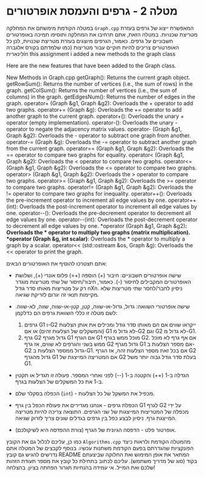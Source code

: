 # מטלה 2 - גרפים והעמסת אופרטורים

במטלה הקודמת מימשתם את המחלקה `Graph.cpp` המאפשרת ייצוג של גרפים בעזרת מטריצת שכנויות. במטלה הזאת, אתם תרחיבו את המחלקה ותוסיפו תמיכה באופרטורים חשבוניים על גרפים.
כאמור, הגרפים מיוצגים בעזרת מטריצת שכנויות, לכן כל האופרטורים צריכים להיות חוקיים עבור מטריצות (כמו שלמדתם בקורס אלגברה לינאריתin this assignment i added a new methods to the graph class

Here are the new features that have been added to the Graph class. 

New Methods in Graph.cpp
getGraph(): Returns the current graph object.
getRowSum(): Returns the number of vertices (i.e., the sum of rows) in the graph.
getColSum(): Returns the number of vertices (i.e., the sum of columns) in the graph.
getEdgesNum(): Returns the number of edges in the graph.
operator+ (Graph &g1, Graph &g2): Overloads the + operator to add two graphs.
operator+= (Graph &g): Overloads the += operator to add another graph to the current graph.
operator+(): Overloads the unary + operator (empty implementation).
operator-(): Overloads the unary - operator to negate the adjacency matrix values.
operator- (Graph &g1, Graph &g2): Overloads the - operator to subtract one graph from another.
operator-= (Graph &g): Overloads the -= operator to subtract another graph from the current graph.
operator== (Graph &g1, Graph &g2): Overloads the == operator to compare two graphs for equality.
operator< (Graph &g1, Graph &g2): Overloads the < operator to compare two graphs.
operator<= (Graph &g1, Graph &g2): Overloads the <= operator to compare two graphs.
operator> (Graph &g1, Graph &g2): Overloads the > operator to compare two graphs.
operator>= (Graph &g1, Graph &g2): Overloads the >= operator to compare two graphs.
operator!= (Graph &g1, Graph &g2): Overloads the != operator to compare two graphs for inequality.
operator++(): Overloads the pre-increment operator to increment all edge values by one.
operator++(int): Overloads the post-increment operator to increment all edge values by one.
operator--(): Overloads the pre-decrement operator to decrement all edge values by one.
operator--(int): Overloads the post-decrement operator to decrement all edge values by one.
*operator (Graph &g1, Graph &g2)**: Overloads the * operator to multiply two graphs (matrix multiplication).
*operator (Graph &g, int scalar)**: Overloads the * operator to multiply a graph by a scalar.
operator<< (std::ostream &os, Graph &g): Overloads the << operator to print the graph.

אתם תצטרכו להוסיף את האופרטורים הבאים:

- שישה אופרטורים חשבוניים: חיבור (+) הוספה (+=) פלוס אונרי (+), ושלושת האופרטורים המקבילים לחיסור (-). כאמור, חיבור/חיסור של שתי מטריצות מוגדר רק על מטריצות מאותו סדר גודל nXn. ניסיון לחבר/לחסר שתי מטריצות שלא מקיימות תנאי זה יגרום לזריקת שגיאה.
- שישה אופרטורי השוואה: גדול, גדול-או-שווה, קטן, קטן-או-שווה, שווה, לא-שווה. לשם מטלה זו כללי השוואת גרפים הם כדלקמן:

  1. גרפים G1 ו-G2 ייקראו שווים אם הם מאותו סדר גודל ומכילים את אותן הצלעות (והמשקלים של הצלעות זהים) או אם G1 לא גדול מ-G2 וגם G2 לא גדול מ-G1.
  2. גרף G2 גדול מגרף G1 אם הגרף G1 מוכל ממש בגרף G2. אם אף גרף לא מוכל ממש בשני והגרפים לא שווים, אז גרף G2 גדול מגרף G1 אם מספר הצלעות ב-G2 גדול ממספר הצלעות ב-G1. אם בכל זאת מספר הצלעות זהה, אז הגרף G2 גדול מהגרף G1 אם המטריצה המייצגת של G2 בעלת סדר גודל גבוה יותר משל G1.

- הגדלה ב-1 (++) והקטנה ב-1 (--) לפני ואחרי המספר. פעולה זו תגדיל או תקטין ב-1 את כל המשקלים של הצלעות בגרף.
- הכפלה בסקלר שלם (`int`) - מכפיל את המשקל של כל הצלעות.
- הכפלת גרפים - אנחנו מגדירים את פעולת הכפל בין גרף G1 לגרף G2 על ידי מכפלה של המטריצות המייצגות של שני הגרפים. התוצאה צריכה להיות מטריצה המייצגת גרף. ניסיון לבצע כפל בין גרפים בגדלים שונים צריך לזרוק שגיאה.
- אופרטור פלט - הדפסה הגיונית של הגרף (צורת ההפדסה היא לשיקולכם).


כמו כן, עליכם לכלול גם את הקובץ `Algorithms.cpp` מהמטלה הקודמת ולראות כיצד הפונקציות שהגדרתם בפעם הקודמת משתנות עכשיו. בנוסף לקבצים של המטלה אתם נדרשים להגיש גם קובץ README המתאר את אופן המימוש ואת החלוקה שביצעתם בקוד (סוג של מדריך משתמש).
עליכם לכתוב בתחילת כל קובץ את מספר תעודת הזהות שלכם ואת המייל. אי עמידה בהנחיות תגרור הפחתה בציון.
בהצלחה!

